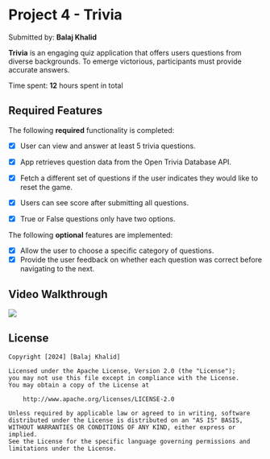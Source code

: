 # Project 4 - Trivia

Submitted by: **Balaj Khalid**

**Trivia** is an engaging quiz application that offers users questions from diverse backgrounds. To emerge victorious, participants must provide accurate answers.

Time spent: **12** hours spent in total

## Required Features

The following **required** functionality is completed:

- [x] User can view and answer at least 5 trivia questions.
- [x] App retrieves question data from the Open Trivia Database API.
- [x] Fetch a different set of questions if the user indicates they would like to reset the game.
- [x] Users can see score after submitting all questions.
- [x] True or False questions only have two options.


The following **optional** features are implemented:

  
- [x] Allow the user to choose a specific category of questions.
- [x] Provide the user feedback on whether each question was correct before navigating to the next.

## Video Walkthrough

<div>
    <a href="https://www.loom.com/share/cf6054a9d5274253ac9c737c633d21eb">
    </a>
    <a href="https://www.loom.com/share/cf6054a9d5274253ac9c737c633d21eb">
      <img style="max-width:300px;" src="https://cdn.loom.com/sessions/thumbnails/cf6054a9d5274253ac9c737c633d21eb-with-play.gif">
    </a>
  </div>


## License

    Copyright [2024] [Balaj Khalid]

    Licensed under the Apache License, Version 2.0 (the "License");
    you may not use this file except in compliance with the License.
    You may obtain a copy of the License at

        http://www.apache.org/licenses/LICENSE-2.0

    Unless required by applicable law or agreed to in writing, software
    distributed under the License is distributed on an "AS IS" BASIS,
    WITHOUT WARRANTIES OR CONDITIONS OF ANY KIND, either express or implied.
    See the License for the specific language governing permissions and
    limitations under the License.
